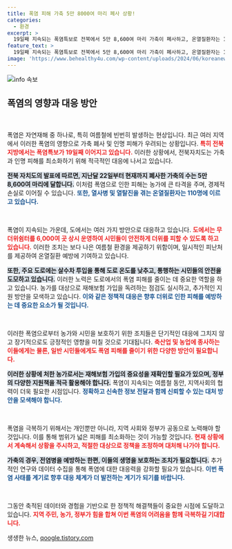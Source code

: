 ```yaml
---
title: 폭염 피해 가축 5만 8000여 마리 폐사 상황!
categories:
  - 환경
excerpt: >
  19일째 지속되는 폭염특보로 전북에서 5만 8,600여 마리 가축이 폐사하고, 온열질환자는 110명에 달했습니다. 도는 무더위쉼터 운영 및 농가 지원에 나섰습니다. 무더위의 위협, 당신은 안전한가요?
feature_text: >
  19일째 지속되는 폭염특보로 전북에서 5만 8,600여 마리 가축이 폐사하고, 온열질환자는 110명에 달했습니다. 도는 무더위쉼터 운영 및 농가 지원에 나섰습니다. 무더위의 위협, 당신은 안전한가요?
image: 'https://www.behealthy4u.com/wp-content/uploads/2024/06/koreanews.jpg'
---
```


<p><img src="https://www.behealthy4u.com/wp-content/uploads/2024/06/koreanews.jpg" alt="info 속보" /></p>

<h2 data-ke-size="size26">폭염의 영향과 대응 방안</h2>

<p data-ke-size="size16">&nbsp;</p>

<p>폭염은 자연재해 중 하나로, 특히 여름철에 빈번히 발생하는 현상입니다. 최근 여러 지역에서 이러한 폭염의 영향으로 가축 폐사 및 인명 피해가 우려되는 상황입니다. <b><span style="color: #ee2323;">특히 전북지방에서는 폭염특보가 19일째 이어지고 있습니다.</span></b> 이러한 상황에서, 전북자치도는 가축과 인명 피해를 최소화하기 위해 적극적인 대응에 나서고 있습니다. </p>

<p><b><span style="background-color: #21538527;">전북 자치도의 발표에 따르면, 지난달 22일부터 현재까지 폐사한 가축의 수는 5만 8,600여 마리에 달합니다.</span></b> 이처럼 폭염으로 인한 피해는 농가에 큰 타격을 주며, 경제적 손실로 이어질 수 있습니다. <b><span style="color: #1a5490;">또한, 열사병 및 열탈진을 겪는 온열질환자는 110명에 이르고 있습니다.</span></b> </p>

<p data-ke-size="size16">&nbsp;</p>

<p>폭염이 지속되는 가운데, 도에서는 여러 가지 방안으로 대응하고 있습니다. <b><span style="color: #ee2323;">도에서는 무더위쉼터를 6,000여 곳 상시 운영하여 시민들이 안전하게 더위를 피할 수 있도록 하고 있습니다.</span></b> 이러한 조치는 보다 나은 여름철 환경을 제공하기 위함이며, 일시적인 피난처를 제공하여 온열질환 예방에 기여하고 있습니다. </p>

<p><b><span style="background-color: #21538527;">또한, 주요 도로에는 살수차 투입을 통해 도로 온도를 낮추고, 통행하는 시민들의 안전을 도모하고 있습니다.</span></b> 이러한 노력은 도로에서의 폭염 피해를 줄이는 데 중요한 역할을 하고 있습니다. 농가를 대상으로 재해보험 가입을 독려하는 점검도 실시하고, 추가적인 지원 방안을 모색하고 있습니다. <b><span style="color: #1a5490;">이와 같은 정책적 대응은 향후 더위로 인한 피해를 예방하는 데 중요한 요소가 될 것입니다.</span></b></p>

<p data-ke-size="size16">&nbsp;</p>

<p>이러한 폭염으로부터 농가와 시민을 보호하기 위한 조치들은 단기적인 대응에 그치지 않고 장기적으로도 긍정적인 영향을 미칠 것으로 기대됩니다. <b><span style="color: #ee2323;">축산업 및 농업에 종사하는 이들에게는 물론, 일반 시민들에게도 폭염 피해를 줄이기 위한 다양한 방안이 필요합니다.</span></b> </p>

<p><b><span style="background-color: #21538527;">이러한 상황에 처한 농가로서는 재해보험 가입의 중요성을 재확인할 필요가 있으며, 정부의 다양한 지원책을 적극 활용해야 합니다.</span></b> 폭염이 지속되는 여름철 동안, 지역사회의 협력이 더욱 필요한 시점입니다.  <b><span style="color: #1a5490;">정확하고 신속한 정보 전달과 함께 신뢰할 수 있는 대처 방안을 모색해야 합니다.</span></b></p>

<p data-ke-size="size16">&nbsp;</p>

<p>폭염을 극복하기 위해서는 개인뿐만 아니라, 지역 사회와 정부가 공동으로 노력해야 할 것입니다. 이를 통해 범위가 넓은 피해를 최소화하는 것이 가능할 것입니다. <b><span style="color: #ee2323;">현재 상황에서 계속해서 상황을 주시하고, 적절한 대상으로 정책을 조정하며 대처해 나가야 합니다.</span></b> </p>

<p><b><span style="background-color: #21538527;">가축의 경우, 전염병을 예방하는 한편, 이들의 생명을 보호하는 조치가 필요합니다.</span></b> 추가적인 연구와 데이터 수집을 통해 폭염에 대한 대응력을 강화할 필요가 있습니다. <b><span style="color: #1a5490;">이번 폭염 사태를 계기로 향후 대응 체계가 더 발전하는 계기가 되기를 바랍니다.</span></b></p>

<p data-ke-size="size16">&nbsp;</p>

<p>그동안 축적된 데이터와 경험을 기반으로 한 정책적 해결책들이 중요한 시점에 도달하고 있습니다. <b><span style="color: #ee2323;">지역 주민, 농가, 정부가 힘을 합쳐 이번 폭염의 어려움을 함께 극복하길 기대합니다.</span></b></p>
생생한 뉴스, <a href="https://qoogle.tistory.com" rel="dofollow">qoogle.tistory.com</a>


